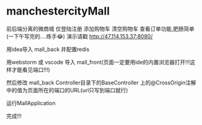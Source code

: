 # manchestercityMall
前后端分离的微商城 仅登陆注册 添加购物车 清空购物车 查看订单功能,肥肠简单(一下午写完的....练手😂)
演示请戳 http://47.114.153.37:8080/


用idea导入 mall_back 并配置redis

用webstorm 或 vscode 导入 mall_front(页面一定要用ide的内置浏览器打开!!!这样才能看见端口!!!)

然后修改 mall_back Controller目录下的BaseController 上的@CrossOrigin注解中的值为页面所在的端口的URL(url只写到端口就行)

运行MallApplication

完成!!!
